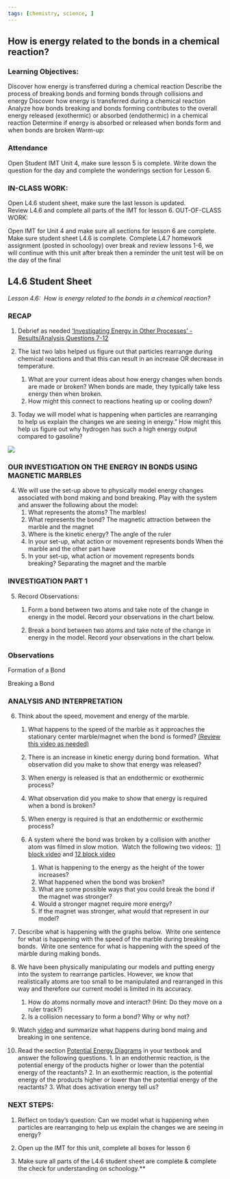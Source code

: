 ```yaml
---
tags: [chemistry, science, ]
---
```


## How is energy related to the bonds in a chemical reaction? 

### Learning Objectives:

Discover how energy is transferred during a chemical reaction
Describe the process of breaking bonds and forming bonds through collisions and energy
Discover how energy is transferred during a chemical reaction
Analyze how bonds breaking and bonds forming contributes to the overall energy released (exothermic) or absorbed (endothermic) in a chemical reaction
Determine if energy is absorbed or released when bonds form and when bonds are broken
Warm-up: 

### Attendance 
Open Student IMT Unit 4, make sure lesson 5 is complete. 
Write down the question for the day and complete the wonderings section for Lesson 6. 

### IN-CLASS WORK:

Open L4.6 student sheet, make sure the last lesson is updated.  
Review L4.6 and complete all parts of the IMT for lesson 6.
OUT-OF-CLASS WORK:

Open IMT for Unit 4 and make sure all sections for lesson 6 are complete. Make sure student sheet L4.6 is complete.
Complete L4.7 homework assignment (posted in schoology) over break and review lessons 1-6, we will continue with this unit after break then a reminder the unit test will be on the day of the final

## L4.6 Student Sheet
*Lesson 4.6:  How is energy related to the bonds in a chemical reaction?*

### RECAP

1.  Debrief as needed [‘Investigating Energy in Other Processes’ - Results/Analysis Questions 7-12](https://docs.google.com/document/d/14NbhZ77qICXvFtBspTx5pvkw8sD7UZ5P/edit?usp=sharing&ouid=109948528685555271038&rtpof=true&sd=true)

2.  The last two labs helped us figure out that particles rearrange during chemical reactions and that this can result in an increase OR decrease in temperature. 
	1.  What are your current ideas about how energy changes when bonds are made or broken?
		When bonds are made, they typically take less energy then when broken.
	2.  How might this connect to reactions heating up or cooling down?
		

3.  Today we will model what is happening when particles are rearranging to help us explain the changes we are seeing in energy.” How might this help us figure out why hydrogen has such a high energy output compared to gasoline?

![](https://lh6.googleusercontent.com/0ZUQt6J_dns2hZkoHpV2Wv21DNVxrum15Gf5niX3ykRCPw2YmRVhP-pLaQRT1CwezfvmR6Hjf20Gsm05J1MVFBW-cubHbkRcRPLN95Y1PqwyN198I2Llp1sFNJkWKXELg1mFEyOYuh3BuMuvfcqTeEdZtnPgNWxQkCDiaCoWj1-cHomAgK1Zdsa3HjqRGAtaSoCIoHhEhA)  

### OUR INVESTIGATION ON THE ENERGY IN BONDS USING MAGNETIC MARBLES

4.  We will use the set-up above to physically model energy changes associated with bond making and bond breaking. Play with the system and answer the following about the model:
	1. What represents the atoms?
		The marbles!
	2. What represents the bond?
		The magnetic attraction between the marble and the magnet
	3.  Where is the kinetic energy?
		The angle of the ruler
	4.  In your set-up, what action or movement represents bonds
		When the marble and the other part have 
	5.  In your set-up, what action or movement represents bonds breaking?
		Separating the magnet and the marble
  

### INVESTIGATION PART 1 

5.  Record Observations:
	1. Form a bond between two atoms and take note of the change in energy in the model. Record your observations in the chart below.
		
	2. Break a bond between two atoms and take note of the change in energy in the model. Record your observations in the chart below.

  

  

### Observations

Formation of a Bond

  

Breaking a Bond

  

  

### ANALYSIS AND INTERPRETATION 

6.  Think about the speed, movement and energy of the marble. 
	1. What happens to the speed of the marble as it approaches the stationary center marble/magnet when the bond is formed? [(Review this video as needed)](https://drive.google.com/file/d/19IaTZHYYD1QVqlEVh62TJkkcP5V8HOZn/view?usp=sharing)
	
	2. There is an increase in kinetic energy during bond formation.  What observation did you make to show that energy was released?
    
	3. When energy is released is that an endothermic or exothermic process?
    
	4. What observation did you make to show that energy is required when a bond is broken?
	
	5. When energy is required is that an endothermic or exothermic process?
	
	6.  A system where the bond was broken by a collision with another atom was filmed in slow motion.  Watch the following two videos:  [11 block video](https://drive.google.com/file/d/1TsvmIKmGDAy8MkKW16G4CmS8qj-76SP_/view?usp=sharing) and [12 block video](https://drive.google.com/file/d/1U4tlb3Fiv9ecCeHmNknLfhZlyzYmCUbt/view?usp=sharing)
		1.  What is happening to the energy as the height of the tower increases?
		2.  What happened when the bond was broken?
		3.  What are some possible ways that you could break the bond if the magnet was stronger?
		4.  Would a stronger magnet require more energy?
		5.  If the magnet was stronger, what would that represent in our model?

7.  Describe what is happening with the graphs below.  Write one sentence for what is happening with the speed of the marble during breaking bonds.  Write one sentence for what is happening with the speed of the marble during making bonds.

8.  We have been physically manipulating our models and putting energy into the system to rearrange particles. However, we know that realistically atoms are too small to be manipulated and rearranged in this way and therefore our current model is limited in its accuracy. 
	1.  How do atoms normally move and interact? (Hint: Do they move on a ruler track?)
	2.  Is a collision necessary to form a bond? Why or why not?
    

9.  Watch [video](https://www.youtube.com/watch?v=dvJaBUxaYuk) and summarize what happens during bond maing and breaking in one sentence.
    

  
  

10.  Read the section [Potential Energy Diagrams](https://flexbooks.ck12.org/cbook/ck-12-chemistry-flexbook-2.0/section/18.4/primary/lesson/potential-energy-diagrams-chem/) in your textbook and answer the following questions.
	1.  In an endothermic reaction, is the potential energy of the products higher or lower than the potential energy of the reactants?
	2.  In an exothermic reaction, is the potential energy of the products higher or lower than the potential energy of the reactants?
	3.  What does activation energy tell us?
    

### NEXT STEPS:

1.  Reflect on today’s question: Can we model what is happening when particles are rearranging to help us explain the changes we are seeing in energy?
    
2.  Open up the IMT for this unit, complete all boxes for lesson 6
    
3.  Make sure all parts of the L4.6 student sheet are complete & complete the check for understanding on schoology.**